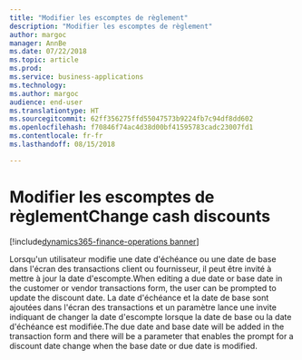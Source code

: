 ```yaml
---
title: "Modifier les escomptes de règlement"
description: "Modifier les escomptes de règlement"
author: margoc
manager: AnnBe
ms.date: 07/22/2018
ms.topic: article
ms.prod: 
ms.service: business-applications
ms.technology: 
ms.author: margoc
audience: end-user
ms.translationtype: HT
ms.sourcegitcommit: 62ff356275ffd55047573b9224fb7c94df8dd602
ms.openlocfilehash: f70846f74ac4d38d00bf41595783cadc23007fd1
ms.contentlocale: fr-fr
ms.lasthandoff: 08/15/2018

---
```

#  <a name="change-cash-discounts"></a><span data-ttu-id="e3ec3-103">Modifier les escomptes de règlement</span><span class="sxs-lookup"><span data-stu-id="e3ec3-103">Change cash discounts</span></span>

[!include[dynamics365-finance-operations banner](../includes/dynamics365-finance-operations.md)]



<span data-ttu-id="e3ec3-104">Lorsqu'un utilisateur modifie une date d'échéance ou une date de base dans l'écran des transactions client ou fournisseur, il peut être invité à mettre à jour la date d'escompte.</span><span class="sxs-lookup"><span data-stu-id="e3ec3-104">When editing a due date or base date in the customer or vendor transactions form, the user can be prompted to update the discount date.</span></span> <span data-ttu-id="e3ec3-105">La date d'échéance et la date de base sont ajoutées dans l'écran des transactions et un paramètre lance une invite indiquant de changer la date d'escompte lorsque la date de base ou la date d'échéance est modifiée.</span><span class="sxs-lookup"><span data-stu-id="e3ec3-105">The due date and base date will be added in the transaction form and there will be a parameter that enables the prompt for a discount date change when the base date or due date is modified.</span></span>

